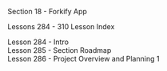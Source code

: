 Section  18 - Forkify App

Lessons 284 - 310 Lesson Index

Lesson 284 - Intro   <br>
Lesson 285 - Section Roadmap   <br>
Lesson 286 - Project Overview and Planning 1   <br>

